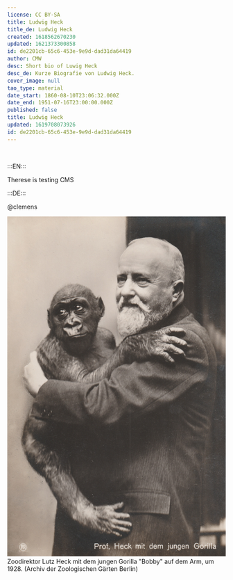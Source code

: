 ```yaml
---
license: CC BY-SA
title: Ludwig Heck
title_de: Ludwig Heck
created: 1618562670230
updated: 1621373300858
id: de2201cb-65c6-453e-9e9d-dad31da64419
author: CMW
desc: Short bio of Luwig Heck
desc_de: Kurze Biografie von Ludwig Heck.
cover_image: null
tao_type: material
date_start: 1860-08-10T23:06:32.000Z
date_end: 1951-07-16T23:00:00.000Z
published: false
title: Ludwig Heck
updated: 1619708073926
id: de2201cb-65c6-453e-9e9d-dad31da64419
---
```

![]()

:::EN:::

Therese is testing CMS

:::DE:::

@clemens

![Bild von Ludwig Heck mit dem jungen Affen "Bobby" auf dem Arm](images\cmw\Ludwig-Heck-Bobby.jpg)
Zoodirektor Lutz Heck mit dem jungen Gorilla "Bobby" auf dem Arm, um 1928. (Archiv der Zoologischen Gärten Berlin)
